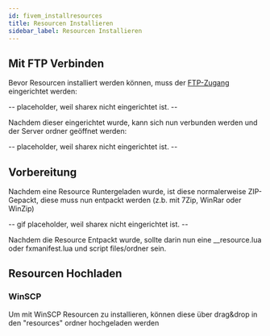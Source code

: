 ```yaml
---
id: fivem_installresources
title: Resourcen Installieren
sidebar_label: Resourcen Installieren
---
```


## Mit FTP Verbinden

Bevor Resourcen installiert werden können, muss der [FTP-Zugang](gameserver_ftpaccess.md) eingerichtet werden:

-- placeholder, weil sharex nicht eingerichtet ist. --

Nachdem dieser eingerichtet wurde, kann sich nun verbunden werden und der Server ordner geöffnet werden:

-- placeholder, weil sharex nicht eingerichtet ist. --


## Vorbereitung

Nachdem eine Resource Runtergeladen wurde, ist diese normalerweise ZIP-Gepackt, diese muss nun entpackt werden (z.b. mit 7Zip, WinRar oder WinZip)

-- gif placeholder, weil sharex nicht eingerichtet ist. --

Nachdem die Resource Entpackt wurde, sollte darin nun eine __resource.lua oder fxmanifest.lua und script files/ordner sein.

## Resourcen Hochladen




### WinSCP 

Um mit WinSCP Resourcen zu installieren, können diese über drag&drop in den "resources" ordner hochgeladen werden